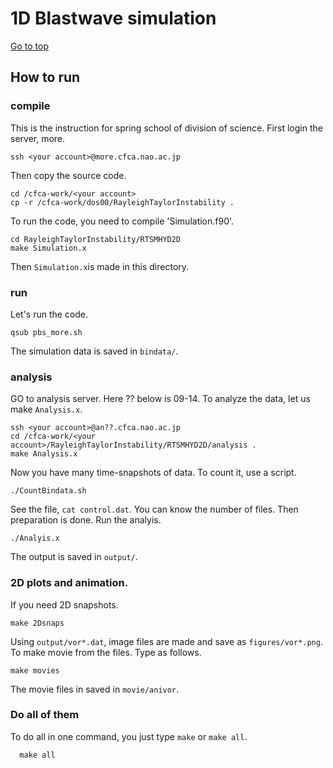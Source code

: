 # 1D Blastwave simulation

[Go to top](../README.md)  

## How to run

### compile 
This is the instruction for spring school of division of science. First login the server, more.

    ssh <your account>@more.cfca.nao.ac.jp
    
Then copy the source code.

    cd /cfca-work/<your account>
    cp -r /cfca-work/dos00/RayleighTaylorInstability .
To run the code, you need to compile 'Simulation.f90'.
    
    cd RayleighTaylorInstability/RTSMHYD2D
    make Simulation.x
    
Then `Simulation.x`is made in this directory.

### run
Let's run the code.
    
    qsub pbs_more.sh
    
The simulation data is saved in `bindata/`.

### analysis
GO to analysis server. Here ?? below is 09-14. To analyze the data, let us make `Analysis.x`.
    
    ssh <your account>@an??.cfca.nao.ac.jp
    cd /cfca-work/<your account>/RayleighTaylorInstability/RTSMHYD2D/analysis .
    make Analysis.x
    
Now you have many time-snapshots of data. To count it, use a script.
    
    ./CountBindata.sh
   
See the file, `cat control.dat`. You can know the number of files.
Then preparation is done. Run the analyis.
    
    ./Analyis.x
    
The output is saved in `output/`.
### 2D plots and animation.
If you need 2D snapshots. 
    
    make 2Dsnaps
   
Using `output/vor*.dat`, image files are made and save as `figures/vor*.png`.
To make movie from the files. Type as follows.

    make movies
   
The movie files in saved in `movie/anivor`.

### Do all of them
To do all in one command, you just type `make` or `make all`.
   
      make all
      
